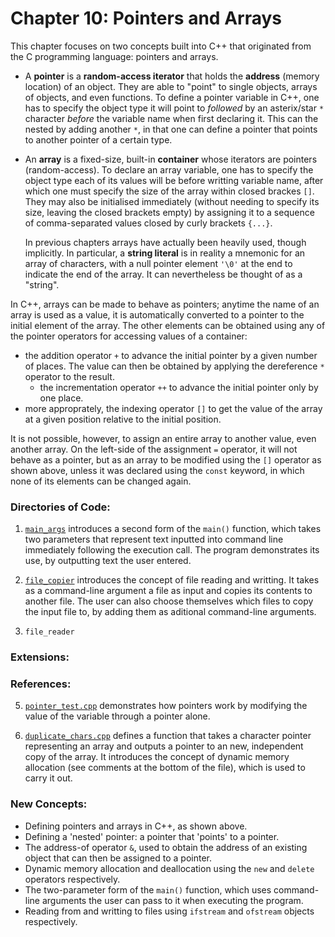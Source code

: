 # Chapter 10: Pointers and Arrays

This chapter focuses on two concepts built into C++ that originated from the C programming language: pointers and arrays.

* A **pointer** is a **random-access iterator** that holds the **address** (memory location) of an object. They are able to "point" to single objects, arrays of objects, and even functions. To define a pointer variable in C++, one has to specify the object type it will point to _followed_ by an asterix/star `*` character _before_ the variable name when first declaring it. This can the nested by adding another `*`, in that one can define a pointer that points to another pointer of a certain type.

* An **array** is a fixed-size, built-in **container** whose iterators are pointers (random-access). To declare an array variable, one has to specify the object type each of its values will be before writting variable name, after which one must specify the size of the array within closed brackes `[]`. They may also be initialised immediately (without needing to specify its size, leaving the closed brackets empty) by assigning it to a sequence of comma-separated values closed by curly brackets `{...}`.

    In previous chapters arrays have actually been heavily used, though implicitly. In particular, a **string literal** is in reality a mnemonic for an array of characters, with a null pointer element `'\0'` at the end to indicate the end of the array. It can nevertheless be thought of as a "string".

In C++, arrays can be made to behave as pointers; anytime the name of an array is used as a value, it is automatically converted to a pointer to the initial element of the array. The other elements can be obtained using any of the pointer operators for accessing values of a container:

* the addition operator `+` to advance the initial pointer by a given number of places. The value can then be obtained by applying the dereference `*` operator to the result.
    * the incrementation operator `++` to advance the initial pointer only by one place.
* more approprately, the indexing operator `[]` to get the value of the array at a given position relative to the initial position.

It is not possible, however, to assign an entire array to another value, even another array. On the left-side of the assignment `=` operator, it will not behave as a pointer, but as an array to be modified using the `[]` operator as shown above, unless it was declared using the `const` keyword, in which none of its elements can be changed again.

### Directories of Code:
1) [`main_args`](main_args) introduces a second form of the `main()` function, which takes two parameters that represent text inputted into command line immediately following the execution call. The program demonstrates its use, by outputting text the user entered.

2) [`file_copier`](file_copier) introduces the concept of file reading and writting. It takes as a command-line argument a file as input and copies its contents to another file. The user can also choose themselves which files to copy the input file to, by adding them as aditional command-line arguments.

3) `file_reader`
### Extensions:

### References:
5) [`pointer_test.cpp`](pointer_test.cpp) demonstrates how pointers work by modifying the value of the variable through a pointer alone.

6) [`duplicate_chars.cpp`](duplicate_chars.cpp) defines a function that takes a character pointer representing an array and outputs a pointer to an new, independent copy of the array. It introduces the concept of dynamic memory allocation (see comments at the bottom of the file), which is used to carry it out.
### New Concepts:
* Defining pointers and arrays in C++, as shown above.
* Defining a 'nested' pointer: a pointer that 'points' to a pointer.
* The address-of operator `&`, used to obtain the address of an existing object that can then be assigned to a pointer.
* Dynamic memory allocation and deallocation using the `new` and `delete` operators respectively.
* The two-parameter form of the `main()` function, which uses command-line arguments the user can pass to it when executing the program.
* Reading from and writting to files using `ifstream` and `ofstream` objects respectively.
